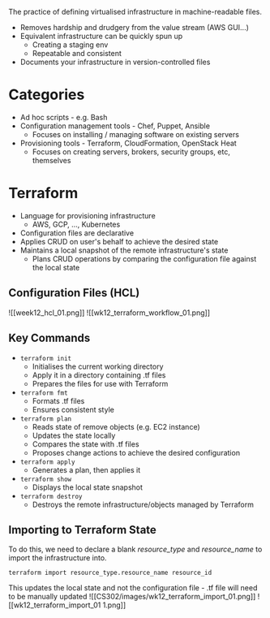 The practice of defining virtualised infrastructure in machine-readable files.
- Removes hardship and drudgery from the value stream (AWS GUI...)
- Equivalent infrastructure can be quickly spun up
	- Creating a staging env
	- Repeatable and consistent
- Documents your infrastructure in version-controlled files
# Categories
- Ad hoc scripts - e.g. Bash
- Configuration management tools - Chef, Puppet, Ansible
	- Focuses on installing / managing software on existing servers
- Provisioning tools - Terraform, CloudFormation, OpenStack Heat
	- Focuses on creating servers, brokers, security groups, etc, themselves
# Terraform
- Language for provisioning infrastructure
	- AWS, GCP, ..., Kubernetes
- Configuration files are declarative
- Applies CRUD on user's behalf to achieve the desired state
- Maintains a local snapshot of the remote infrastructure's state
	- Plans CRUD operations by comparing the configuration file against the local state
## Configuration Files (HCL)
![[week12_hcl_01.png]]
![[wk12_terraform_workflow_01.png]]
## Key Commands
- `terraform init`
	- Initialises the current working directory
	- Apply it in a directory containing .tf files
	- Prepares the files for use with Terraform
- `terraform fmt`
	- Formats .tf files
	- Ensures consistent style
- `terraform plan`
	- Reads state of remove objects (e.g. EC2 instance)
	- Updates the state locally
	- Compares the state with .tf files
	- Proposes change actions to achieve the desired configuration
- `terraform apply`
	- Generates a plan, then applies it
- `terraform show`
	- Displays the local state snapshot
- `terraform destroy`
	- Destroys the remote infrastructure/objects managed by Terraform
## Importing to Terraform State
To do this, we need to declare a blank _resource_type_ and _resource_name_ to import the infrastructure into.
```
terraform import resource_type.resource_name resource_id
```
This updates the local state and not the configuration file
	- .tf file will need to be manually updated
![[CS302/images/wk12_terraform_import_01.png]]
![[wk12_terraform_import_01 1.png]]